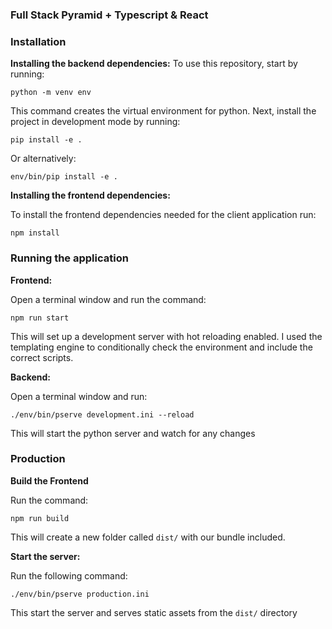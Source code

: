 ### Full Stack Pyramid + Typescript & React

### Installation

**Installing the backend dependencies:**
To use this repository, start by running:
```
python -m venv env
```
This command creates the virtual environment for python.
Next, install the project in development mode by running:
```
pip install -e .
```
Or alternatively:
```
env/bin/pip install -e .
```
**Installing the frontend dependencies:**

To install the frontend dependencies needed for the client application run:
```
npm install
```
### Running the application

**Frontend:**

Open a terminal window and run the command:
```
npm run start
```
This will set up a development server with hot reloading enabled. I used the templating engine to conditionally check the environment and include the correct scripts.

**Backend:**

Open a terminal window and run:
```
./env/bin/pserve development.ini --reload
```
This will start the python server and watch for any changes

### Production

**Build the Frontend**

Run the command:
```
npm run build
```
This will create a new folder called ```dist/``` with our bundle included.

**Start the server:**

Run the following command:
```
./env/bin/pserve production.ini
```
This start the server and serves static assets from the ```dist/``` directory
